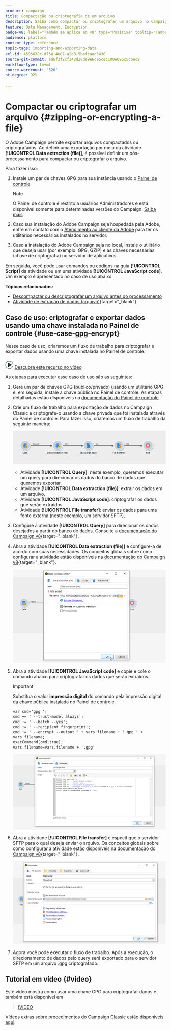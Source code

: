 ```yaml
---
product: campaign
title: Compactação ou criptografia de um arquivo
description: Saiba como compactar ou criptografar um arquivo no Campaign antes do processamento
feature: Data Management, Encryption
badge-v8: label="Também se aplica ao v8" type="Positive" tooltip="Também se aplica ao Campaign v8"
audience: platform
content-type: reference
topic-tags: importing-and-exporting-data
exl-id: 4596638c-d75a-4e07-a2d8-5befcaad3430
source-git-commit: ad6f3f2cf242d28de9e6da5cec100e096c5cbec2
workflow-type: tm+mt
source-wordcount: '520'
ht-degree: 92%

---
```


# Compactar ou criptografar um arquivo {#zipping-or-encrypting-a-file}

O Adobe Campaign permite exportar arquivos compactados ou criptografados. Ao definir uma exportação por meio da atividade **[!UICONTROL Data extraction (file)]**, é possível definir um pós-processamento para compactar ou criptografar o arquivo.

Para fazer isso:

1. Instale um par de chaves GPG para sua instância usando o [Painel de controle](https://experienceleague.adobe.com/docs/control-panel/using/instances-settings/gpg-keys-management.html?lang=pt-BR#encrypting-data).

   >[!NOTE]
   >
   >O Painel de controle é restrito a usuários Administradores e está disponível somente para determinadas versões do Campaign. [Saiba mais](https://experienceleague.adobe.com/docs/control-panel/using/discover-control-panel/key-features.html?lang=pt-BR)
   >

1. Caso sua instalação do Adobe Campaign seja hospedada pela Adobe, entre em contato com o [Atendimento ao cliente da Adobe](https://helpx.adobe.com/br/enterprise/admin-guide.html/enterprise/using/support-for-experience-cloud.ug.html) para ter os utilitários necessários instalados no servidor.
1. Caso a instalação do Adobe Campaign seja no local, instale o utilitário que deseja usar (por exemplo: GPG, GZIP) e as chaves necessárias (chave de criptografia) no servidor de aplicativos.

Em seguida, você pode usar comandos ou códigos na guia **[!UICONTROL Script]** da atividade ou em uma atividade **[!UICONTROL JavaScript code]**. Um exemplo é apresentado no caso de uso abaixo.

**Tópicos relacionados:**

* [Descompactar ou descriptografar um arquivo antes do processamento](../../platform/using/unzip-decrypt.md)
* [Atividade de extração de dados (arquivo)](https://experienceleague.adobe.com/docs/campaign/automation/workflows/wf-activities/action-activities/extraction-file.html?lang=pt-BR){target="_blank"}

## Caso de uso: criptografar e exportar dados usando uma chave instalada no Painel de controle {#use-case-gpg-encrypt}

Nesse caso de uso, criaremos um fluxo de trabalho para criptografar e exportar dados usando uma chave instalada no Painel de controle.

![](assets/do-not-localize/how-to-video.png) [Descubra este recurso no vídeo](#video)

As etapas para executar esse caso de uso são as seguintes:

1. Gere um par de chaves GPG (público/privado) usando um utilitário GPG e, em seguida, instale a chave pública no Painel de controle. As etapas detalhadas estão disponíveis na [documentação do Painel de controle](https://experienceleague.adobe.com/docs/control-panel/using/instances-settings/gpg-keys-management.html?lang=pt-BR#encrypting-data).

1. Crie um fluxo de trabalho para exportação de dados no Campaign Classic e criptografe-o usando a chave privada que foi instalada através do Painel de controle. Para fazer isso, criaremos um fluxo de trabalho da seguinte maneira:

   ![](assets/gpg-workflow-encrypt.png)

   * Atividade **[!UICONTROL Query]**: neste exemplo, queremos executar um query para direcionar os dados do banco de dados que queremos exportar.
   * Atividade **[!UICONTROL Data extraction (file)]**: extrair os dados em um arquivo.
   * Atividade **[!UICONTROL JavaScript code]**: criptografar os dados que serão extraídos.
   * Atividade **[!UICONTROL File transfer]**: enviar os dados para uma fonte externa (neste exemplo, um servidor SFTP).

1. Configure a atividade **[!UICONTROL Query]** para direcionar os dados desejados a partir do banco de dados. Consulte a [documentação do Campaign v8](https://experienceleague.adobe.com/docs/campaign/automation/workflows/wf-activities/targeting-activities/query.html?lang=pt-BR){target="_blank"}.

1. Abra a atividade **[!UICONTROL Data extraction (file)]** e configure-a de acordo com suas necessidades. Os conceitos globais sobre como configurar a atividade estão disponíveis na [documentação do Campaign v8](https://experienceleague.adobe.com/docs/campaign/automation/workflows/wf-activities/action-activities/extraction-file.html?lang=pt-BR){target="_blank"}.

   ![](assets/gpg-data-extraction.png)

1. Abra a atividade **[!UICONTROL JavaScript code]** e copie e cole o comando abaixo para criptografar os dados que serão extraídos.

   >[!IMPORTANT]
   >
   >Substitua o valor **impressão digital** do comando pela impressão digital da chave pública instalada no Painel de controle.

   ```
   var cmd='gpg ';
   cmd += ' --trust-model always';
   cmd += ' --batch --yes';
   cmd += ' --recipient fingerprint';
   cmd += ' --encrypt --output ' + vars.filename + '.gpg ' + vars.filename;
   execCommand(cmd,true);
   vars.filename=vars.filename + '.gpg'
   ```

   ![](assets/gpg-script.png)

1. Abra a atividade **[!UICONTROL File transfer]** e especifique o servidor SFTP para o qual deseja enviar o arquivo. Os conceitos globais sobre como configurar a atividade estão disponíveis na [documentação do Campaign v8](https://experienceleague.adobe.com/docs/campaign/automation/workflows/wf-activities/event-activities/file-transfer.html?lang=pt-BR){target="_blank"}.

   ![](assets/gpg-file-transfer.png)

1. Agora você pode executar o fluxo de trabalho. Após a execução, o direcionamento de dados pelo query será exportado para o servidor SFTP em um arquivo .gpg criptografado.

## Tutorial em vídeo {#video}

Este vídeo mostra como usar uma chave GPG para criptografar dados e também está disponível em

>[!VIDEO](https://video.tv.adobe.com/v/36399?quality=12)

Vídeos extras sobre procedimentos do Campaign Classic estão disponíveis [aqui](https://experienceleague.adobe.com/docs/campaign-classic-learn/tutorials/overview.html?lang=pt-BR).
